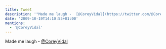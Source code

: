 ```yaml
---
title: Tweet
description: '"Made me laugh -  [@CoreyVidal](https://twitter.com/@CoreyVidal)"'
date: '2009-10-19T14:10:55+01:00'
mentions:
  - '@CoreyVidal'
---
```

Made me laugh -  [@CoreyVidal](https://twitter.com/@CoreyVidal)
